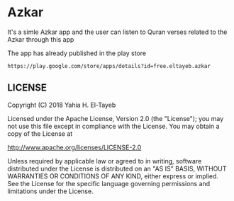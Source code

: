 # Azkar

It's a simle Azkar app and the user can listen to Quran verses related to the Azkar through this app

The app has already published in the play store

    https://play.google.com/store/apps/details?id=free.eltayeb.azkar
    
    

## LICENSE

Copyright (C) 2018 Yahia H. El-Tayeb

Licensed under the Apache License, Version 2.0 (the "License");
you may not use this file except in compliance with the License.
You may obtain a copy of the License at

  http://www.apache.org/licenses/LICENSE-2.0

Unless required by applicable law or agreed to in writing, software
distributed under the License is distributed on an "AS IS" BASIS,
WITHOUT WARRANTIES OR CONDITIONS OF ANY KIND, either express or implied.
See the License for the specific language governing permissions and
limitations under the License.
